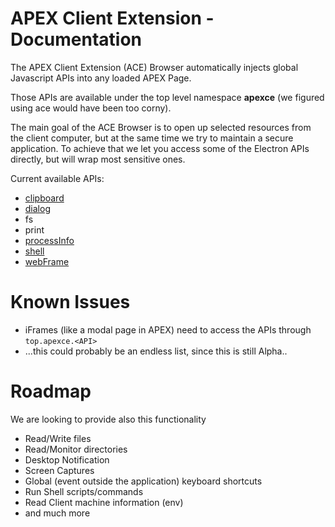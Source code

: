 # APEX Client Extension - Documentation

The APEX Client Extension (ACE) Browser automatically injects global Javascript APIs into any loaded APEX Page.

Those APIs are available under the top level namespace **apexce** (we figured using ace would have been too corny).

The main goal of the ACE Browser is to open up selected resources from the client computer, but at the same time we try to maintain a secure application.
To achieve that we let you access some of the Electron APIs directly, but will wrap most sensitive ones.

Current available APIs:

* [clipboard](http://electron.atom.io/docs/api/clipboard/)
* [dialog](http://electron.atom.io/docs/api/dialog/)
* fs
* print
* [processInfo](http://electron.atom.io/docs/api/process/)
* [shell](http://electron.atom.io/docs/api/shell/)
* [webFrame](http://electron.atom.io/docs/api/web-frame/)


# Known Issues

* iFrames (like a modal page in APEX) need to access the APIs through `top.apexce.<API>`
* ...this could probably be an endless list, since this is still Alpha..


# Roadmap

We are looking to provide also this functionality

* Read/Write files
* Read/Monitor directories
* Desktop Notification
* Screen Captures
* Global (event outside the application) keyboard shortcuts
* Run Shell scripts/commands
* Read Client machine information (env)
* and much more 